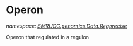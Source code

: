 ﻿# Operon
_namespace: [SMRUCC.genomics.Data.Regprecise](./index.md)_

Operon that regulated in a regulon




